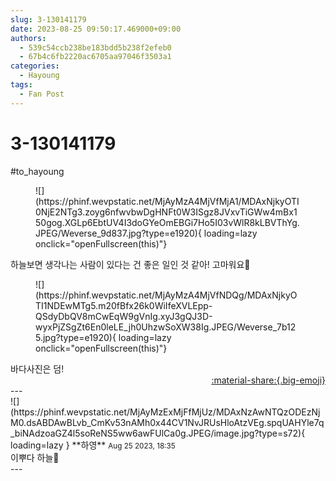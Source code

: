 ```yaml
---
slug: 3-130141179
date: 2023-08-25 09:50:17.469000+09:00
authors:
  - 539c54ccb238be183bdd5b238f2efeb0
  - 67b4c6fb2220ac6705aa97046f3503a1
categories:
  - Hayoung
tags:
  - Fan Post
---
```


# 3-130141179

<div class="post-container" markdown="1">
<div class="content-container md-sidebar__scrollwrap" markdown="1">

\#to_hayoung 
<figure markdown="1">
![](https://phinf.wevpstatic.net/MjAyMzA4MjVfMjA1/MDAxNjkyOTI0NjE2NTg3.zoyg6nfwvbwDgHNFt0W3ISgz8JVxvTiGWw4mBx150gog.XGLp6EbtUV4I3doGYeOmEBGi7Ho5I03vWlR8kLBVThYg.JPEG/Weverse_9d837.jpg?type=e1920){ loading=lazy onclick="openFullscreen(this)"}
</figure>
하늘보면 생각나는 사람이 있다는 건 좋은 일인 것 같아! 고마워요🙂
<figure markdown="1">
![](https://phinf.wevpstatic.net/MjAyMzA4MjVfNDQg/MDAxNjkyOTI1NDEwMTg5.m20fBfx26k0WiIfeXVLEpp-QSdyDbQV8mCwEqW9gVnIg.xyJ3gQJ3D-wyxPjZSgZt6En0leLE_jh0UhzwSoXW38Ig.JPEG/Weverse_7b125.jpg?type=e1920){ loading=lazy onclick="openFullscreen(this)"}
</figure>
바다사진은 덤!

</div>
</div>

<div style="text-align: right;" markdown="1">
<a href="https://weverse.io/fromis9/fanpost/3-130141179" style="text-align: right;">:material-share:{.big-emoji}</a>
</div>
---

<div class="comments-container md-sidebar__scrollwrap" markdown="1">
<div class="comment" markdown="1">
<div class='id-container' markdown="1">
![](https://phinf.wevpstatic.net/MjAyMzExMjFfMjUz/MDAxNzAwNTQzODEzNjM0.dsABDAwBLvb_CmKv53nAMh0x44CV1NvJRUsHloAtzVEg.spqUAHYle7q_biNAdzoaGZ4l5soReNS5ww6awFUlCa0g.JPEG/image.jpg?type=s72){ loading=lazy }
**<span class="artist">하영</span>** <small>Aug 25 2023, 18:35</small><br>
</div>
<div class='comment-body' markdown="1">
이뿌다 하늘🥰
</div>
</div>
</div>
---
